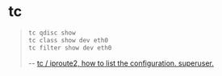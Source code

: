 # tc

> ```cmd
> tc qdisc show
> tc class show dev eth0
> tc filter show dev eth0
> ```
> 
> -- [tc / iproute2, how to list the configuration. superuser.](https://superuser.com/questions/251032/tc-iproute2-how-to-list-the-configuration)
